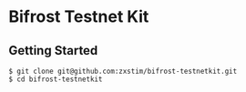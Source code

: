 # Bifrost Testnet Kit

## Getting Started

```shell
$ git clone git@github.com:zxstim/bifrost-testnetkit.git
$ cd bifrost-testnetkit
```
